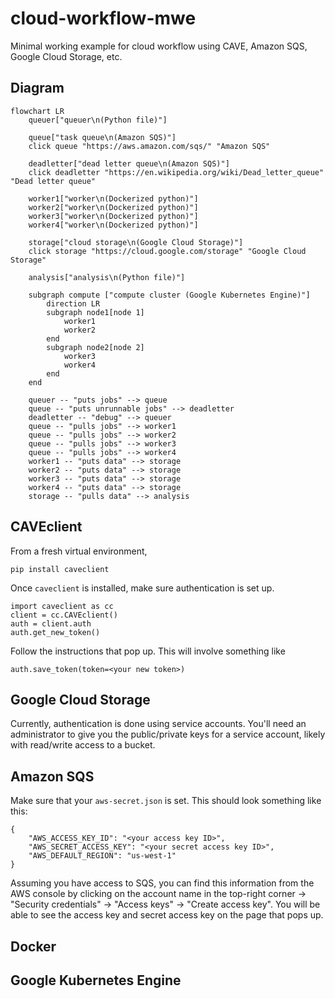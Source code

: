 # cloud-workflow-mwe

Minimal working example for cloud workflow using CAVE, Amazon SQS, Google Cloud Storage, etc.

## Diagram

```mermaid
flowchart LR
    queuer["queuer\n(Python file)"]

    queue["task queue\n(Amazon SQS)"]
    click queue "https://aws.amazon.com/sqs/" "Amazon SQS"

    deadletter["dead letter queue\n(Amazon SQS)"]
    click deadletter "https://en.wikipedia.org/wiki/Dead_letter_queue" "Dead letter queue"

    worker1["worker\n(Dockerized python)"]
    worker2["worker\n(Dockerized python)"]
    worker3["worker\n(Dockerized python)"]
    worker4["worker\n(Dockerized python)"]

    storage["cloud storage\n(Google Cloud Storage)"]
    click storage "https://cloud.google.com/storage" "Google Cloud Storage"

    analysis["analysis\n(Python file)"]

    subgraph compute ["compute cluster (Google Kubernetes Engine)"]
        direction LR
        subgraph node1[node 1]
            worker1
            worker2
        end
        subgraph node2[node 2]
            worker3
            worker4
        end
    end

    queuer -- "puts jobs" --> queue
    queue -- "puts unrunnable jobs" --> deadletter
    deadletter -- "debug" --> queuer
    queue -- "pulls jobs" --> worker1
    queue -- "pulls jobs" --> worker2
    queue -- "pulls jobs" --> worker3
    queue -- "pulls jobs" --> worker4
    worker1 -- "puts data" --> storage
    worker2 -- "puts data" --> storage
    worker3 -- "puts data" --> storage
    worker4 -- "puts data" --> storage
    storage -- "pulls data" --> analysis

```

## CAVEclient

From a fresh virtual environment,

```
pip install caveclient
```

Once `caveclient` is installed, make sure authentication is set up.

```
import caveclient as cc
client = cc.CAVEclient()
auth = client.auth
auth.get_new_token()
```

Follow the instructions that pop up. This will involve something like

```
auth.save_token(token=<your new token>)
```

## Google Cloud Storage

Currently, authentication is done using service accounts. You'll need an administrator to give you
the public/private keys for a service account, likely with read/write access to a bucket.

## Amazon SQS

Make sure that your `aws-secret.json` is set. This should look something like this:

```
{
    "AWS_ACCESS_KEY_ID": "<your access key ID>",
    "AWS_SECRET_ACCESS_KEY": "<your secret access key ID>",
    "AWS_DEFAULT_REGION": "us-west-1"
}
```

Assuming you have access to SQS, you can find this information from the AWS console by
clicking on the account name in the top-right corner -> "Security credentials" -> "Access keys" ->
"Create access key". You will be able to see the access key and secret access key on the page that pops up.

## Docker

## Google Kubernetes Engine
